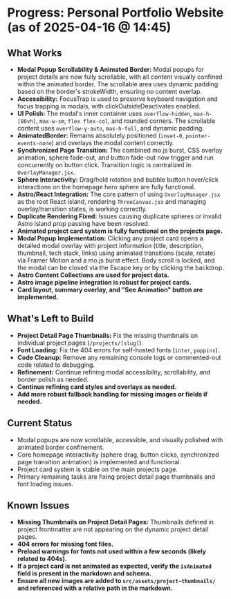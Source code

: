 # Progress: Personal Portfolio Website (as of 2025-04-16 @ 14:45)

## What Works

- **Modal Popup Scrollability & Animated Border:** Modal popups for project details are now fully scrollable, with all content visually confined within the animated border. The scrollable area uses dynamic padding based on the border's strokeWidth, ensuring no content overlap.
- **Accessibility:** FocusTrap is used to preserve keyboard navigation and focus trapping in modals, with clickOutsideDeactivates enabled.
- **UI Polish:** The modal's inner container uses `overflow-hidden`, `max-h-[80vh]`, `max-w-sm`, `flex flex-col`, and rounded corners. The scrollable content uses `overflow-y-auto`, `max-h-full`, and dynamic padding.
- **AnimatedBorder:** Remains absolutely positioned (`inset-0`, `pointer-events-none`) and overlays the modal content correctly.
- **Synchronized Page Transition:** The combined mo.js burst, CSS overlay animation, sphere fade-out, and button fade-out now trigger and run concurrently on button click. Transition logic is centralized in `OverlayManager.jsx`.
- **Sphere Interactivity:** Drag/hold rotation and bubble button hover/click interactions on the homepage hero sphere are fully functional.
- **Astro/React Integration:** The core pattern of using `OverlayManager.jsx` as the root React island, rendering `ThreeCanvas.jsx` and managing overlay/transition states, is working correctly.
- **Duplicate Rendering Fixed:** Issues causing duplicate spheres or invalid Astro island prop passing have been resolved.
- **Animated project card system is fully functional on the projects page.**
- **Modal Popup Implementation:** Clicking any project card opens a detailed modal overlay with project information (title, description, thumbnail, tech stack, links) using animated transitions (scale, rotate) via Framer Motion and a mo.js burst effect. Body scroll is locked, and the modal can be closed via the Escape key or by clicking the backdrop.
- **Astro Content Collections are used for project data.**
- **Astro image pipeline integration is robust for project cards.**
- **Card layout, summary overlay, and "See Animation" button are implemented.**

## What's Left to Build

- **Project Detail Page Thumbnails:** Fix the missing thumbnails on individual project pages (`/projects/[slug]`).
- **Font Loading:** Fix the 404 errors for self-hosted fonts (`inter`, `poppins`).
- **Code Cleanup:** Remove any remaining console logs or commented-out code related to debugging.
- **Refinement:** Continue refining modal accessibility, scrollability, and border polish as needed.
- **Continue refining card styles and overlays as needed.**
- **Add more robust fallback handling for missing images or fields if needed.**

## Current Status

- Modal popups are now scrollable, accessible, and visually polished with animated border confinement.
- Core homepage interactivity (sphere drag, button clicks, synchronized page transition animation) is implemented and functional.
- Project card system is stable on the main projects page.
- Primary remaining tasks are fixing project detail page thumbnails and font loading issues.

## Known Issues

- **Missing Thumbnails on Project Detail Pages:** Thumbnails defined in project frontmatter are not appearing on the dynamic project detail pages.
- **404 errors for missing font files.**
- **Preload warnings for fonts not used within a few seconds (likely related to 404s).**
- **If a project card is not animated as expected, verify the `isAnimated` field is present in the markdown and schema.**
- **Ensure all new images are added to `src/assets/project-thumbnails/` and referenced with a relative path in the markdown.**